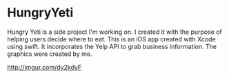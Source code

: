 # HungryYeti

Hungry Yeti is a side project I'm working on. I created it with the purpose of helping users decide where to eat. This is an iOS app created with Xcode using swift. It incorporates the Yelp API to grab business information. The graphics were created by me. 

http://imgur.com/dy2kdyF
